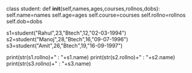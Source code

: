 class student:
    def __init__(self,names,ages,courses,rollnos,dobs):
        self.name=names
        self.age=ages
        self.course=courses
        self.rollno=rollnos
        self.dob=dobs

s1=student("Rahul",23,"Btech",12,"02-03-1994")        
s2=student("Manoj",28,"Btech",16,"09-07-1996") 
s3=student("Amit",26,"Btech",19,"16-09-1997") 

print(str(s1.rollno)+" : "+s1.name)
print(str(s2.rollno)+" : "+s2.name)
print(str(s3.rollno)+" : "+s3.name)